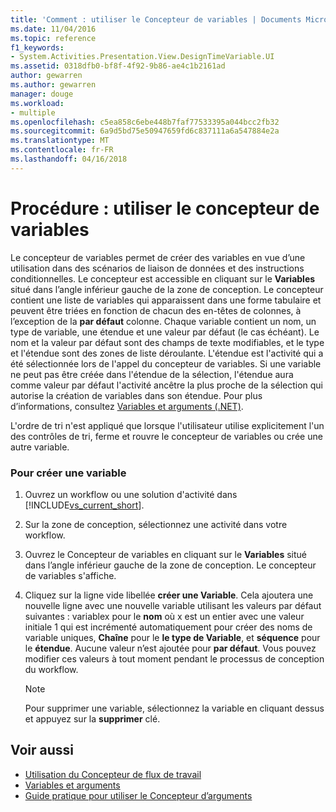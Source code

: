 ```yaml
---
title: 'Comment : utiliser le Concepteur de variables | Documents Microsoft'
ms.date: 11/04/2016
ms.topic: reference
f1_keywords:
- System.Activities.Presentation.View.DesignTimeVariable.UI
ms.assetid: 0318dfb0-bf8f-4f92-9b86-ae4c1b2161ad
author: gewarren
ms.author: gewarren
manager: douge
ms.workload:
- multiple
ms.openlocfilehash: c5ea858c6ebe448b7faf77533395a044bcc2fb32
ms.sourcegitcommit: 6a9d5bd75e50947659fd6c837111a6a547884e2a
ms.translationtype: MT
ms.contentlocale: fr-FR
ms.lasthandoff: 04/16/2018
---
```

# <a name="how-to-use-the-variable-designer"></a>Procédure : utiliser le concepteur de variables
Le concepteur de variables permet de créer des variables en vue d’une utilisation dans des scénarios de liaison de données et des instructions conditionnelles. Le concepteur est accessible en cliquant sur le **Variables** situé dans l’angle inférieur gauche de la zone de conception. Le concepteur contient une liste de variables qui apparaissent dans une forme tabulaire et peuvent être triées en fonction de chacun des en-têtes de colonnes, à l’exception de la **par défaut** colonne. Chaque variable contient un nom, un type de variable, une étendue et une valeur par défaut (le cas échéant). Le nom et la valeur par défaut sont des champs de texte modifiables, et le type et l'étendue sont des zones de liste déroulante. L'étendue est l'activité qui a été sélectionnée lors de l'appel du concepteur de variables. Si une variable ne peut pas être créée dans l'étendue de la sélection, l'étendue aura comme valeur par défaut l'activité ancêtre la plus proche de la sélection qui autorise la création de variables dans son étendue. Pour plus d’informations, consultez [Variables et arguments (.NET)](/dotnet/framework/windows-workflow-foundation/variables-and-arguments).

 L'ordre de tri n'est appliqué que lorsque l'utilisateur utilise explicitement l'un des contrôles de tri, ferme et rouvre le concepteur de variables ou crée une autre variable.

### <a name="to-create-a-new-variable"></a>Pour créer une variable

1.  Ouvrez un workflow ou une solution d'activité dans [!INCLUDE[vs_current_short](../code-quality/includes/vs_current_short_md.md)].

2.  Sur la zone de conception, sélectionnez une activité dans votre workflow.

3.  Ouvrez le Concepteur de variables en cliquant sur le **Variables** situé dans l’angle inférieur gauche de la zone de conception. Le concepteur de variables s'affiche.

4.  Cliquez sur la ligne vide libellée **créer une Variable**. Cela ajoutera une nouvelle ligne avec une nouvelle variable utilisant les valeurs par défaut suivantes : variablex pour le **nom** où x est un entier avec une valeur initiale 1 qui est incrémenté automatiquement pour créer des noms de variable uniques,  **Chaîne** pour le **le type de Variable**, et **séquence** pour le **étendue**. Aucune valeur n’est ajoutée pour **par défaut**. Vous pouvez modifier ces valeurs à tout moment pendant le processus de conception du workflow.

    > [!NOTE]
    > Pour supprimer une variable, sélectionnez la variable en cliquant dessus et appuyez sur la **supprimer** clé.

## <a name="see-also"></a>Voir aussi

- [Utilisation du Concepteur de flux de travail](../workflow-designer/using-the-workflow-designer.md)
- [Variables et arguments](/dotnet/framework/windows-workflow-foundation/variables-and-arguments)
- [Guide pratique pour utiliser le Concepteur d’arguments](../workflow-designer/how-to-use-the-argument-designer.md)
